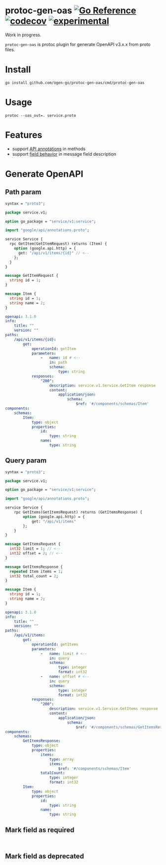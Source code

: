 # protoc-gen-oas [![Go Reference](https://img.shields.io/badge/go-pkg-00ADD8)](https://pkg.go.dev/github.com/ogen-go/protoc-gen-oas#section-documentation) [![codecov](https://img.shields.io/codecov/c/github/ogen-go/protoc-gen-oas?label=cover)](https://codecov.io/gh/ogen-go/protoc-gen-oas) [![experimental](https://img.shields.io/badge/-experimental-blueviolet)](https://go-faster.org/docs/projects/status#experimental)

Work in progress.

`protoc-gen-oas` is protoc plugin for generate OpenAPI v3.x.x from proto files.

# Install

```console
go install github.com/ogen-go/protoc-gen-oas/cmd/protoc-gen-oas
```

# Usage

```console
protoc --oas_out=. service.proto
```

# Features

- support [API annotations](https://github.com/googleapis/googleapis/blob/master/google/api/annotations.proto) in methods
- support [field behavior](https://github.com/googleapis/googleapis/blob/master/google/api/field_behavior.proto) in message field description

# Generate OpenAPI

## Path param

```protobuf title="service.proto"
syntax = "proto3";

package service.v1;

option go_package = "service/v1;service";

import "google/api/annotations.proto";

service Service {
  rpc GetItem(GetItemRequest) returns (Item) {
    option (google.api.http) = {
      get: "/api/v1/items/{id}" // <--
    };
  }
}

message GetItemRequest {
  string id = 1;
}

message Item {
  string id = 1;
  string name = 2;
}
```

```yaml title="openapi.yaml"
openapi: 3.1.0
info:
    title: ""
    version: ""
paths:
    /api/v1/items/{id}:
        get:
            operationId: getItem
            parameters:
                -   name: id # <--
                    in: path
                    schema:
                        type: string
            responses:
                "200":
                    description: service.v1.Service.GetItem response
                    content:
                        application/json:
                            schema:
                                $ref: '#/components/schemas/Item'
components:
    schemas:
        Item:
            type: object
            properties:
                id:
                    type: string
                name:
                    type: string
```

## Query param

```protobuf title="service.proto"
syntax = "proto3";

package service.v1;

option go_package = "service/v1;service";

import "google/api/annotations.proto";

service Service {
    rpc GetItems(GetItemsRequest) returns (GetItemsResponse) {
        option (google.api.http) = {
            get: "/api/v1/items"
        };
    }
}

message GetItemsRequest {
  int32 limit = 1; // <--
  int32 offset = 2; // <--
}

message GetItemsResponse {
  repeated Item items = 1;
  int32 total_count = 2;
}

message Item {
  string id = 1;
  string name = 2;
}
```

```yaml title="openapi.yaml"
openapi: 3.1.0
info:
    title: ""
    version: ""
paths:
    /api/v1/items:
        get:
            operationId: getItems
            parameters:
                -   name: limit # <--
                    in: query
                    schema:
                        type: integer
                        format: int32
                -   name: offset # <--
                    in: query
                    schema:
                        type: integer
                        format: int32
            responses:
                "200":
                    description: service.v1.Service.GetItems response
                    content:
                        application/json:
                            schema:
                                $ref: '#/components/schemas/GetItemsResponse'
components:
    schemas:
        GetItemsResponse:
            type: object
            properties:
                items:
                    type: array
                    items:
                        $ref: '#/components/schemas/Item'
                totalCount:
                    type: integer
                    format: int32
        Item:
            type: object
            properties:
                id:
                    type: string
                name:
                    type: string
```

## Mark field as required

```protobuf title="service.proto"

```

```yaml title="openapi.yaml"

```

## Mark field as deprecated

```protobuf title="service.proto"

```

```yaml title="openapi.yaml"

```
